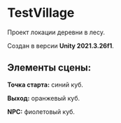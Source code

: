 # TestVillage
 
Проект локации деревни в лесу. 

Создан в версии **Unity 2021.3.26f1**.
<br>
<h2>Элементы сцены:</h2>

**Точка старта:**  синий куб.

 **Выход:**  оранжевый куб.

 **NPC:**  фиолетовый куб.

